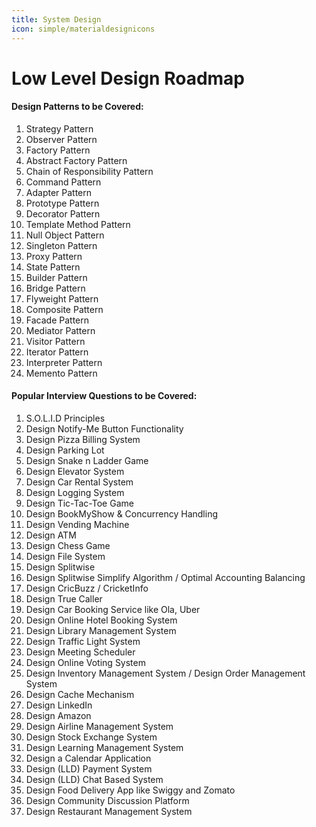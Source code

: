 ```yaml
---
title: System Design
icon: simple/materialdesignicons
---
```

# Low Level Design Roadmap

#### Design Patterns to be Covered:
1. Strategy Pattern
2. Observer Pattern
3. Factory Pattern
4. Abstract Factory Pattern
5. Chain of Responsibility Pattern
6. Command Pattern
7. Adapter Pattern
8. Prototype Pattern
9. Decorator Pattern
10. Template Method Pattern
11. Null Object Pattern
12. Singleton Pattern
13. Proxy Pattern
14. State Pattern
15. Builder Pattern
16. Bridge Pattern
17. Flyweight Pattern
18. Composite Pattern
19. Facade Pattern
20. Mediator Pattern
21. Visitor Pattern
22. Iterator Pattern
23. Interpreter Pattern
24. Memento Pattern

#### Popular Interview Questions to be Covered:
1. S.O.L.I.D Principles
2. Design Notify-Me Button Functionality
3. Design Pizza Billing System
4. Design Parking Lot
5. Design Snake n Ladder Game
6. Design Elevator System
7. Design Car Rental System
8. Design Logging System
9. Design Tic-Tac-Toe Game
10. Design BookMyShow & Concurrency Handling
11. Design Vending Machine
12. Design ATM
13. Design Chess Game
14. Design File System
15. Design Splitwise
16. Design Splitwise Simplify Algorithm / Optimal Accounting Balancing
17. Design CricBuzz / CricketInfo
18. Design True Caller
19. Design Car Booking Service like Ola, Uber
20. Design Online Hotel Booking System
21. Design Library Management System
22. Design Traffic Light System
23. Design Meeting Scheduler
24. Design Online Voting System
25. Design Inventory Management System / Design Order Management System
26. Design Cache Mechanism
27. Design LinkedIn
28. Design Amazon
29. Design Airline Management System
30. Design Stock Exchange System
31. Design Learning Management System
32. Design a Calendar Application
33. Design (LLD) Payment System
34. Design (LLD) Chat Based System
35. Design Food Delivery App like Swiggy and Zomato
36. Design Community Discussion Platform
37. Design Restaurant Management System

